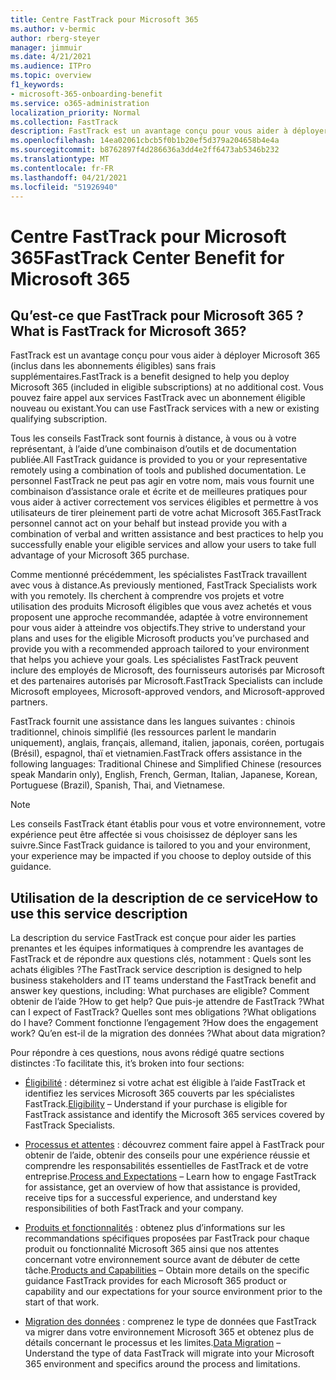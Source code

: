 ```yaml
---
title: Centre FastTrack pour Microsoft 365
ms.author: v-bermic
author: rberg-steyer
manager: jimmuir
ms.date: 4/21/2021
ms.audience: ITPro
ms.topic: overview
f1_keywords:
- microsoft-365-onboarding-benefit
ms.service: o365-administration
localization_priority: Normal
ms.collection: FastTrack
description: FastTrack est un avantage conçu pour vous aider à déployer Microsoft 365 (inclus dans les abonnements éligibles) sans frais supplémentaires. Vous pouvez faire appel aux services FastTrack avec un abonnement éligible nouveau ou existant.
ms.openlocfilehash: 14ea02061cbcb5f0b1b20ef5d379a204658b4e4a
ms.sourcegitcommit: b8762897f4d286636a3dd4e2ff6473ab5346b232
ms.translationtype: MT
ms.contentlocale: fr-FR
ms.lasthandoff: 04/21/2021
ms.locfileid: "51926940"
---
```

# <a name="fasttrack-center-benefit-for-microsoft-365"></a><span data-ttu-id="af8ac-104">Centre FastTrack pour Microsoft 365</span><span class="sxs-lookup"><span data-stu-id="af8ac-104">FastTrack Center Benefit for Microsoft 365</span></span>

## <a name="what-is-fasttrack-for-microsoft-365"></a><span data-ttu-id="af8ac-105">Qu’est-ce que FastTrack pour Microsoft 365 ?</span><span class="sxs-lookup"><span data-stu-id="af8ac-105">What is FastTrack for Microsoft 365?</span></span>

<span data-ttu-id="af8ac-106">FastTrack est un avantage conçu pour vous aider à déployer Microsoft 365 (inclus dans les abonnements éligibles) sans frais supplémentaires.</span><span class="sxs-lookup"><span data-stu-id="af8ac-106">FastTrack is a benefit designed to help you deploy Microsoft 365 (included in eligible subscriptions) at no additional cost.</span></span> <span data-ttu-id="af8ac-107">Vous pouvez faire appel aux services FastTrack avec un abonnement éligible nouveau ou existant.</span><span class="sxs-lookup"><span data-stu-id="af8ac-107">You can use FastTrack services with a new or existing qualifying subscription.</span></span>

<span data-ttu-id="af8ac-108">Tous les conseils FastTrack sont fournis à distance, à vous ou à votre représentant, à l’aide d’une combinaison d’outils et de documentation publiée.</span><span class="sxs-lookup"><span data-stu-id="af8ac-108">All FastTrack guidance is provided to you or your representative remotely using a combination of tools and published documentation.</span></span> <span data-ttu-id="af8ac-109">Le personnel FastTrack ne peut pas agir en votre nom, mais vous fournit une combinaison d’assistance orale et écrite et de meilleures pratiques pour vous aider à activer correctement vos services éligibles et permettre à vos utilisateurs de tirer pleinement parti de votre achat Microsoft 365.</span><span class="sxs-lookup"><span data-stu-id="af8ac-109">FastTrack personnel cannot act on your behalf but instead provide you with a combination of verbal and written assistance and best practices to help you successfully enable your eligible services and allow your users to take full advantage of your Microsoft 365 purchase.</span></span>

<span data-ttu-id="af8ac-110">Comme mentionné précédemment, les spécialistes FastTrack travaillent avec vous à distance.</span><span class="sxs-lookup"><span data-stu-id="af8ac-110">As previously mentioned, FastTrack Specialists work with you remotely.</span></span> <span data-ttu-id="af8ac-111">Ils cherchent à comprendre vos projets et votre utilisation des produits Microsoft éligibles que vous avez achetés et vous proposent une approche recommandée, adaptée à votre environnement pour vous aider à atteindre vos objectifs.</span><span class="sxs-lookup"><span data-stu-id="af8ac-111">They strive to understand your plans and uses for the eligible Microsoft products you’ve purchased and provide you with a recommended approach tailored to your environment that helps you achieve your goals.</span></span> <span data-ttu-id="af8ac-112">Les spécialistes FastTrack peuvent inclure des employés de Microsoft, des fournisseurs autorisés par Microsoft et des partenaires autorisés par Microsoft.</span><span class="sxs-lookup"><span data-stu-id="af8ac-112">FastTrack Specialists can include Microsoft employees, Microsoft-approved vendors, and Microsoft-approved partners.</span></span>

<span data-ttu-id="af8ac-113">FastTrack fournit une assistance dans les langues suivantes : chinois traditionnel, chinois simplifié (les ressources parlent le mandarin uniquement), anglais, français, allemand, italien, japonais, coréen, portugais (Brésil), espagnol, thaï et vietnamien.</span><span class="sxs-lookup"><span data-stu-id="af8ac-113">FastTrack offers assistance in the following languages: Traditional Chinese and Simplified Chinese (resources speak Mandarin only), English, French, German, Italian, Japanese, Korean, Portuguese (Brazil), Spanish, Thai, and Vietnamese.</span></span>

> [!NOTE]
> <span data-ttu-id="af8ac-114">Les conseils FastTrack étant établis pour vous et votre environnement, votre expérience peut être affectée si vous choisissez de déployer sans les suivre.</span><span class="sxs-lookup"><span data-stu-id="af8ac-114">Since FastTrack guidance is tailored to you and your environment, your experience may be impacted if you choose to deploy outside of this guidance.</span></span>

## <a name="how-to-use-this-service-description"></a><span data-ttu-id="af8ac-115">Utilisation de la description de ce service</span><span class="sxs-lookup"><span data-stu-id="af8ac-115">How to use this service description</span></span>

<span data-ttu-id="af8ac-116">La description du service FastTrack est conçue pour aider les parties prenantes et les équipes informatiques à comprendre les avantages de FastTrack et de répondre aux questions clés, notamment : Quels sont les achats éligibles ?</span><span class="sxs-lookup"><span data-stu-id="af8ac-116">The FastTrack service description is designed to help business stakeholders and IT teams understand the FastTrack benefit and answer key questions, including: What purchases are eligible?</span></span> <span data-ttu-id="af8ac-117">Comment obtenir de l’aide ?</span><span class="sxs-lookup"><span data-stu-id="af8ac-117">How to get help?</span></span> <span data-ttu-id="af8ac-118">Que puis-je attendre de FastTrack ?</span><span class="sxs-lookup"><span data-stu-id="af8ac-118">What can I expect of FastTrack?</span></span> <span data-ttu-id="af8ac-119">Quelles sont mes obligations ?</span><span class="sxs-lookup"><span data-stu-id="af8ac-119">What obligations do I have?</span></span> <span data-ttu-id="af8ac-120">Comment fonctionne l’engagement ?</span><span class="sxs-lookup"><span data-stu-id="af8ac-120">How does the engagement work?</span></span> <span data-ttu-id="af8ac-121">Qu’en est-il de la migration des données ?</span><span class="sxs-lookup"><span data-stu-id="af8ac-121">What about data migration?</span></span>

<span data-ttu-id="af8ac-122">Pour répondre à ces questions, nous avons rédigé quatre sections distinctes :</span><span class="sxs-lookup"><span data-stu-id="af8ac-122">To facilitate this, it’s broken into four sections:</span></span>

  - <span data-ttu-id="af8ac-123">[Éligibilité](eligibility.md) : déterminez si votre achat est éligible à l’aide FastTrack et identifiez les services Microsoft 365 couverts par les spécialistes FastTrack.</span><span class="sxs-lookup"><span data-stu-id="af8ac-123">[Eligibility](eligibility.md) – Understand if your purchase is eligible for FastTrack assistance and identify the Microsoft 365 services covered by FastTrack Specialists.</span></span>

  - <span data-ttu-id="af8ac-124">[Processus et attentes](process-and-expectations.md) : découvrez comment faire appel à FastTrack pour obtenir de l’aide, obtenir des conseils pour une expérience réussie et comprendre les responsabilités essentielles de FastTrack et de votre entreprise.</span><span class="sxs-lookup"><span data-stu-id="af8ac-124">[Process and Expectations](process-and-expectations.md) – Learn how to engage FastTrack for assistance, get an overview of how that assistance is provided, receive tips for a successful experience, and understand key responsibilities of both FastTrack and your company.</span></span>

  - <span data-ttu-id="af8ac-125">[Produits et fonctionnalités](products-and-capabilities.md) : obtenez plus d’informations sur les recommandations spécifiques proposées par FastTrack pour chaque produit ou fonctionnalité Microsoft 365 ainsi que nos attentes concernant votre environnement source avant de débuter de cette tâche.</span><span class="sxs-lookup"><span data-stu-id="af8ac-125">[Products and Capabilities](products-and-capabilities.md) – Obtain more details on the specific guidance FastTrack provides for each Microsoft 365 product or capability and our expectations for your source environment prior to the start of that work.</span></span>

  - <span data-ttu-id="af8ac-126">[Migration des données](data-migration.md) : comprenez le type de données que FastTrack va migrer dans votre environnement Microsoft 365 et obtenez plus de détails concernant le processus et les limites.</span><span class="sxs-lookup"><span data-stu-id="af8ac-126">[Data Migration](data-migration.md) – Understand the type of data FastTrack will migrate into your Microsoft 365 environment and specifics around the process and limitations.</span></span>
